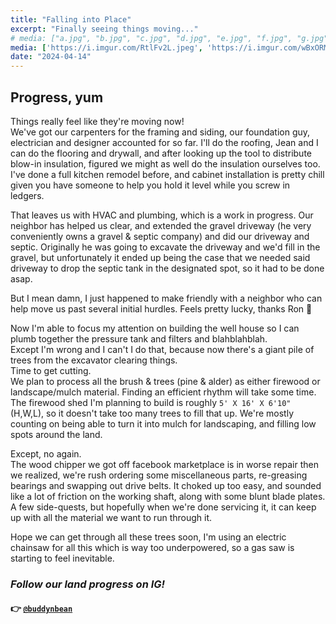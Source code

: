```yaml
---
title: "Falling into Place"
excerpt: "Finally seeing things moving..."
# media: ["a.jpg", "b.jpg", "c.jpg", "d.jpg", "e.jpg", "f.jpg", "g.jpg", "h.jpg", "i.jpg", "j.jpg"]
media: ['https://i.imgur.com/RtlFv2L.jpeg', 'https://i.imgur.com/wBxORMp.jpeg', 'https://i.imgur.com/Jq8qr7A.jpeg', 'https://i.imgur.com/Ck2iM05.jpeg', 'https://i.imgur.com/YSKYYEo.jpeg', 'https://i.imgur.com/1HwKSXN.jpeg', 'https://i.imgur.com/09Mht8P.jpeg', 'https://i.imgur.com/lZZtcBJ.jpeg', 'https://i.imgur.com/tbiPXcn.jpeg', 'https://i.imgur.com/dzaE8xY.jpeg']
date: "2024-04-14"
---
```


## Progress, yum
Things really feel like they're moving now! \
We've got our carpenters for the framing and siding, our foundation guy, electrician and designer accounted for so far. I'll do the roofing, Jean and I can do the flooring and drywall, and after looking up the tool to distribute blow-in insulation, figured we might as well do the insulation ourselves too. I've done a full kitchen remodel before, and cabinet installation is pretty chill given you have someone to help you hold it level while you screw in ledgers.

That leaves us with HVAC and plumbing, which is a work in progress. Our neighbor has helped us clear, and extended the gravel driveway (he very conveniently owns a gravel & septic company) and did our driveway and septic. Originally he was going to excavate the driveway and we'd fill in the gravel, but unfortunately it ended up being the case that we needed said driveway to drop the septic tank in the designated spot, so it had to be done asap.

But I mean damn, I just happened to make friendly with a neighbor who can help move us past several initial hurdles. Feels pretty lucky, thanks Ron 👋

Now I'm able to focus my attention on building the well house so I can plumb together the pressure tank and filters and blahblahblah. \
Except I'm wrong and I can't I do that, because now there's a giant pile of trees from the excavator clearing things. \
Time to get cutting. \
We plan to process all the brush & trees (pine & alder) as either firewood or landscape/mulch material. Finding an efficient rhythm will take some time. The firewood shed I'm planning to build is roughly `5' X 16' X 6'10"` (H,W,L), so it doesn't take too many trees to fill that up. We're mostly counting on being able to turn it into mulch for landscaping, and filling low spots around the land.

Except, no again. \
The wood chipper we got off facebook marketplace is in worse repair then we realized, we're rush ordering some miscellaneous parts, re-greasing bearings and swapping out drive belts. It choked up too easy, and sounded like a lot of friction on the working shaft, along with some blunt blade plates. A few side-quests, but hopefully when we're done servicing it, it can keep up with all the material we want to run through it.

Hope we can get through all these trees soon, I'm using an electric chainsaw for all this which is way too underpowered, so a gas saw is starting to feel inevitable.

### *Follow our land progress on IG!*
#### 👉 [`@buddynbean`](https://instagram.com/buddynbean)
